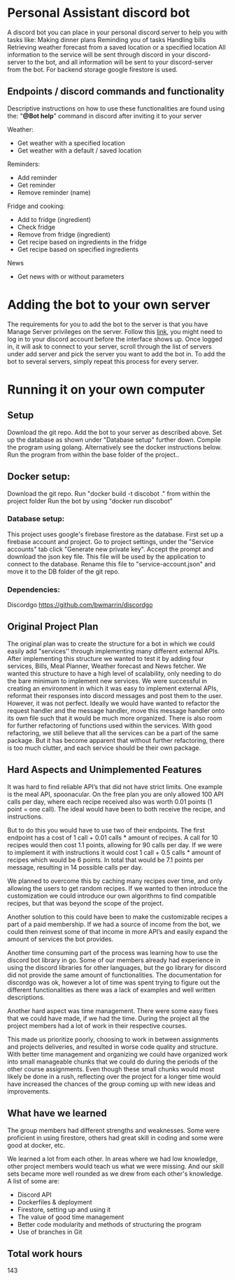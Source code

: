 # Personal Assistant discord bot

A discord bot you can place in your personal discord server to help you with tasks like:
Making dinner plans
Reminding you of tasks
Handling bills
Retrieving weather forecast from a saved location or a specified location
All information to the service will be sent through discord in your discord-server to the bot, and all information will be sent to your discord-server from the bot. For backend storage google firestore is used.

## Endpoints / discord commands and functionality

Descriptive instructions on how to use these functionalities are found using the: "**@Bot help**" command in discord after inviting it to your server
 
Weather:
- Get weather with a specified location
- Get weather with a default / saved location

Reminders:

- Add reminder
- Get reminder
- Remove reminder (name)

Fridge and cooking:

- Add to fridge (ingredient)
- Check fridge
- Remove from fridge (ingredient)
- Get recipe based on ingredients in the fridge
- Get recipe based on specified ingredients

News
- Get news with or without parameters

# Adding the bot to your own server

The requirements for you to add the bot to the server is that you have Manage Server privileges on the server.
Follow this [link](https://discord.com/oauth2/authorize?client_id=834015714200649758&permissions=8&scope=bot), you might need to log in to your discord account before the interface shows up. Once logged in, it will ask to connect to your server, scroll through the list of servers under add server and pick the server you want to add the bot in.
To add the bot to several servers, simply repeat this process for every server.

# Running it on your own computer

## Setup
Download the git repo.
Add the bot to your server as described above.
Set up the database as shown under "Database setup" further down.
Compile the program using golang.
Alternatively see the docker instructions below.
Run the program from within the base folder of the project..

## Docker setup:
Download the git repo.
Run "docker build -t discobot ." from within the project folder
Run the bot by using "docker run discobot"

### Database setup:
This project uses google's firebase firestore as the database. First set up a firebase account and project. Go to project settings, under the "Service accounts" tab click "Generate new private key". Accept the prompt and download the json key file. This file will be used by the application to connect to the database. Rename this file to "service-account.json" and move it to the DB folder of the git repo.

### Dependencies:
Discordgo https://github.com/bwmarrin/discordgo

## Original Project Plan
The original plan was to create the structure for a bot in which we could easily add "services'' through implementing many different external APIs. After implementing this structure we wanted to test it by adding four services, Bills, Meal Planner, Weather forecast and News fetcher. We wanted this structure to have a high level of scalability, only needing to do the bare minimum to implement new services.
We were successful in creating an environment in which it was easy to implement external APIs, reformat their responses into discord messages and post them to the user. However, it was not perfect.
Ideally we would have wanted to refactor the request handler and the message handler, move this message handler onto its own file such that it would be much more organized. There is also room for further refactoring of functions used within the services. With good refactoring, we still believe that all the services can be a part of the same package. But it has become apparent that without further refactoring, there is too much clutter, and each service should be their own package.
## Hard Aspects and Unimplemented Features
It was hard to find reliable API’s that did not have strict limits. One example is the meal API, spoonacular. On the free plan you are only allowed 100 API calls per day, where each recipe received also was worth 0.01 points (1 point = one call). The ideal would have been to both receive the recipe, and instructions. 

But to do this you would have to use two of their endpoints. The first endpoint has a cost of 1 call + 0.01 calls * amount of recipes. A call for 10 recipes would then cost 1.1 points, allowing for 90 calls per day. If we were to implement it with instructions it would cost 
1 call + 0.5 calls * amount of recipes  which would be 6 points. In total that would be 7.1 points per message, resulting in 14 possible calls per day. 

We planned to overcome this by caching many recipes over time, and only allowing the users to get random recipes. If we wanted to then introduce the customization we could introduce our own algorithms to find compatible recipes, but that was beyond the scope of the project.

Another solution to this could have been to make the customizable recipes a part of a paid membership. If we had a source of income from the bot, we could then reinvest some of that income in more API’s and easily expand the amount of services the bot provides.

Another time consuming part of the process was learning how to use the discord bot library in go. Some of our members already had experience in using the discord libraries for other languages, but the go library for discord did not provide the same amount of functionalities. 
The documentation for discordgo was ok, however a lot of time was spent trying to figure out the different functionalities as there was a lack of examples and well written descriptions.

Another hard aspect was time management. There were some easy fixes that we could have made, if we had the time. During the project all the project members had a lot of work in their respective courses.

This made us prioritize poorly, choosing to work in between assignments and projects deliveries, and resulted in worse code quality and structure. With better time management and organizing we could have organized work into small manageable chunks that we could do during the periods of the other course assignments. Even though these small chunks would most likely be done in a rush, reflecting over the project for a longer time would have increased the chances of the group coming up with new ideas and improvements.


## What have we learned

The group members had different strengths and weaknesses. Some were proficient in using firestore, others had great skill in coding and some were good at docker, etc.

We learned a lot from each other. In areas where we had low knowledge, other project members would teach us what we were missing. And our skill sets became more well rounded as we drew from each other's knowledge. A list of some are:

- Discord API
- Dockerfiles & deployment
- Firestore, setting up and using it
- The value of good time management
- Better code modularity and methods of structuring the program
- Use of branches in Git





## Total work hours

143
